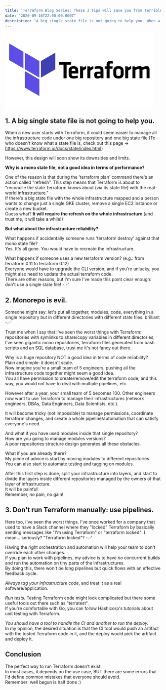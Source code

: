 ```yaml
---
title: 'Terraform Blog Series: These 3 tips will save you from terrible mistakes'
date: "2020-09-16T22:00:00.000Z"
description: "A big single state file is not going to help you. When a new user starts with Terraform, it could seem easier to manage all the infrastructure code under one big repository ..."
---
```


![terraform-icon](./terraform-icon.png)

## 1. A big single state file is not going to help you.

When a new user starts with Terraform, it could seem easier to manage all the infrastructure code under one big repository and one big state file (To who doesn't know what a state file is, check out this page -> https://www.terraform.io/docs/state/index.html)

However, this design will soon show its downsides and limits.

**Why is a mono state file, not a good idea in terms of performance?**

One of the reason is that during the 'terraform plan' command there's an action called "refresh". This step means that Terraform is about to "reconcile the state Terraform knows about (via its state file) with the real-world infrastructure."<br>
If there's a big state file with the whole infrastructure mapped and a person wants to change just a single GKE cluster, remove a single EC2 instance or create a new bucket.<br/>
Guess what? **It will require the refresh on the whole infrastructure** (and trust me, it will take a while!)

**But what about the infrastructure reliability?**

What happens if accidentally someone runs 'terraform destroy' against that mono state file?<br/>
Yes. It's all gone. You would have to recreate the infrastructure.

What happens if someone uses a new terraform version? (e.g.: from terraform 0.11 to terraform 0.12)<br/>
Everyone would have to upgrade the CLI version, and if you're unlucky, you might also need to update the actual terraform code.<br/>
There are other reasons, but I'm sure I've made this point clear enough: don't use a single state file! -.-'

## 2. Monorepo is evil.
Someone  might say: let's put all together, modules, code, everything in a single repository but in different directories with different state files: brilliant -.-'

Trust me when I say that I've seen the worst things with Terraform: repositories with symlinks to share/copy variables in different directories, I've seen gigantic mono repositories, terraform files generated from bash scripts and an SQL database, trust me it's not fancy out there.

Why is a huge repository NOT a good idea in terms of code reliability?<br/>
Plain and simple: it doesn't scale.<br/>
Now imagine you're a small team of 5 engineers, pushing all the infrastructure code together might seem a good idea.<br/>
You all have permission to create/remove/edit the terraform code, and this way, you would not have to deal with multiple pipelines, etc.

However after a year, your small team of 5 becomes 100. Other engineers now want to use Terraform to manage their infrastructures (network engineers, DBAs, Data Engineers, Data Scientists, etc.).

It will become tricky (not impossible) to manage permissions, coordinate terraform changes, and create a whole pipeline/automation that can satisfy everyone's need.

And what if you have used modules inside that single repository?<br/>
How are you going to manage modules versions?<br/>
A poor repositories structure design generates all these obstacles.

What if you are already there?<br/>
My piece of advice is start by moving modules to different repositories.<br/>
You can also start to automate testing and tagging on modules.<br/>

After this first step is done, split your infrastructure into layers, and start to divide the layers inside different repositories managed by the owners of that layer of infrastructure.<br/>
It will be painful!<br/>
Remember, no pain, no gain!

## 3. Don't run Terraform manually: use pipelines.

Here too, I've seen the worst things. I've once worked for a company that used to have a Slack channel where they "locked" Terraform by basically sending messages like "I'm using Terraform" or "terraform locked": I mean... seriously? "Terraform locked"?  -.-'

Having the right orchestration and automation will help your team to don't override each other changes.<br/>
If you plan to work with pipelines, my advice is to have *no* concurrent builds and run the automation on tiny parts of the infrastructures.<br/>
By doing this, there won't be long pipelines but quick flows with an effective feedback cycle.

*Always tag your infrastructure code*, and treat it as a real software/application.

*Run tests.* Testing Terraform code might look complicated but there some useful tools out there such as "terratest".<br/>
If you're comfortable with Go, you can follow Hashicorp's tutorials about unit testing with Terraform.

*You should have a tool to handle the CI and another to run the deploy.*<br/>
In my opinion, the desired situation is that the CI tool would push an artifact with the tested Terraform code in it, and the deploy would pick the artifact and deploy it.

## Conclusion

The perfect way to run Terraform doesn't exist.<br/>
In most cases, it depends on the use case, BUT there are some errors that I'd define common mistakes that everyone should avoid.<br/>
Remember: well begun is half done :)
